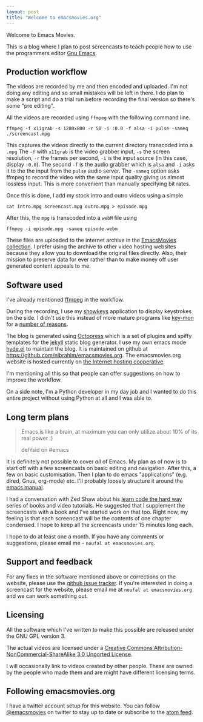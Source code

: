```yaml
---
layout: post
title: "Welcome to emacsmovies.org"
---
```


Welcome to Emacs Movies. 

This is a blog where I plan to post screencasts to teach people how to use the programmers editor [Gnu Emacs](http://www.gnu.org/software/emacs/). 

## Production workflow

The videos are recorded by me and then encoded and uploaded. I'm not doing any editing and so small mistakes will be left in there. I do plan to make a script and do a trial run before recording the final version so there's some "pre editing". 

All the videos are recorded using `ffmpeg` with the following command line.

    ffmpeg -f x11grab -s 1280x800 -r 50 -i :0.0 -f alsa -i pulse -sameq ./screencast.mpg

This captures the videos directly to the current directory transcoded into a `.mpg` The `-f` with `x11grab` is the video grabber input, `-s` the screen resolution, `-r` the frames per second, `-i` is the input source (in this case, display `:0.0`). The second `-f` is the audio grabber which is `alsa` and `-i` asks it to the the input from the `pulse` audio server. The `-sameq` option asks ffmpeg to record the video with the same input quality giving us almost lossless input. This is more convenient than manually specifying bit rates.

Once this is done, I add my stock intro and outro videos using a simple

	cat intro.mpg screencast.mpg outro.mpg > episode.mpg
	
After this, the `mpg` is transcoded into a `webM` file using

	ffmpeg -i episode.mpg -sameq episode.webm

These files are uploaded to the internet archive in the [EmacsMovies collection](http://www.archive.org/details/EmacsMovies). I prefer using the archive to other video hosting websites because they allow you to download the original files directly. Also, their mission to preserve data for ever rather than to make money off user generated content appeals to me. 

## Software used

I've already mentioned [ffmpeg](http://ffmpeg.org) in the workflow.
	
During the recording, I use my [showkeys](https://github.com/nibrahim/showkeys) application to display keystrokes on the side. I didn't use this instead of more mature programs like [key-mon](http://code.google.com/p/key-mon/) for a [number of reasons](http://nibrahim.net.in/2011/11/30/showkeys.html).

The blog is generated using [Octopress](http://octopress.org/) which is a set of plugins and spiffy templates for the [jekyll](http://jekyllrb.com/) static blog generator. I use my own emacs mode [hyde.el](https://github.com/nibrahim/Hyde) to maintain the blog. It is maintained on github at <https://github.com/nibrahim/emacsmovies.org>. The emacsmovies.org website is hosted currently on [the Internet hosting cooperative](http://hcoop.net/). 

I'm mentioning all this so that people can offer suggestions on how to improve the workflow. 

On a side note, I'm a Python developer in my day job and I wanted to do this entire project without using Python at all and I was able to. 

## Long term plans

<blockquote>
<p>Emacs is like a brain, at maximum you can only utilize about 10% of its real power :)</p>
<footer>delYsid on #emacs</footer>
</blockquote>

It is definitely not possible to cover *all* of Emacs. My plan as of now is to start off with a few screencasts on basic editing and navigation. After this, a few on basic customisation. Then I plan to do emacs "applications" (e.g. dired, Gnus, org-mode) etc. I'll probably loosely structure it around the [emacs manual](http://www.gnu.org/software/emacs/manual/html_node/emacs/index.html). 

I had a conversation with Zed Shaw about his [learn code the hard way](http://learncodethehardway.org/) series of books and video tutorials. He suggested that I supplement the screencasts with a book and I've started work on that too. Right now, my feeling is that each screencast will be the contents of one chapter condensed. I hope to keep all the screencasts under 15 minutes long each.

I hope to do at least one a month. If you have any comments or suggestions, please email me - `noufal at emacsmovies.org`.


## Support and feedback

For any fixes in the software mentioned above or corrections on the website, please use the [github issue tracker](https://github.com/nibrahim/emacsmovies.org/issues). If you're interested in doing a screencast for the website, please email me at `noufal at emacsmovies.org` and we can work something out. 

## Licensing

All the software which I've written to make this possible are released under the GNU GPL version 3. 

The actual videos are licensed under a <a rel="license" href="http://creativecommons.org/licenses/by-nc-sa/3.0/">Creative Commons Attribution-NonCommercial-ShareAlike 3.0 Unported License</a>.

I will occasionally link to videos created by other people. These are owned by the people who made them and are might have different licensing terms.

## Following emacsmovies.org

I have a twitter account setup for this website. You can follow <a href="https://twitter.com/intent/follow?original_referer=http%3A%2F%2Flocalhost%3A4000%2F&region=follow_link&screen_name=emacsmovies&source=followbutton&variant=2.0">@emacsmovies</a> on twitter to stay up to date or subscribe to the <a href="/atom.xml">atom feed</a>. 



